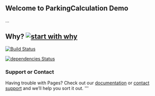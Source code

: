 ## Welcome to ParkingCalculation Demo
...
## Why? [![start with why](https://img.shields.io/badge/start%20with-why%3F-brightgreen.svg?style=flat)](http://www.ted.com/talks/simon_sinek_how_great_leaders_inspire_action)

[![Build Status](https://travis-ci.org/AJEETX/ParkingCalculation.Demo.png?branch=master)](https://travis-ci.org/AJEETX/ParkingCalculation.Demo)

[![dependencies Status](https://david-dm.org/dwyl/esta/status.svg)](https://david-dm.org/dwyl/esta)

### Support or Contact

Having trouble with Pages? Check out our [documentation](https://github.com/AJEETX/ParkingCalculation.Demo/edit/master/README.md) or [contact support](mailto:ajeetkumar@email.com) and we’ll help you sort it out.
'''
